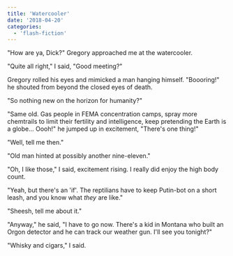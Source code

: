 ```yaml
---
title: 'Watercooler'
date: '2018-04-20'
categories:
  - 'flash-fiction'
---
```


"How are ya, Dick?" Gregory approached me at the watercooler.

"Quite all right," I said, "Good meeting?"

<!-- truncate -->


Gregory rolled his eyes and mimicked a man hanging himself. "Boooring!" he
shouted from beyond the closed eyes of death.

"So nothing new on the horizon for humanity?"

"Same old. Gas people in FEMA concentration camps, spray more chemtrails to
limit their fertility and intelligence, keep pretending the Earth is a globe...
Oooh!" he jumped up in excitement, "There's one thing!"

"Well, tell me then."

"Old man hinted at possibly another nine-eleven."

"Oh, I like those," I said, excitement rising. I really did enjoy the high body
count.

"Yeah, but there's an 'if'. The reptilians have to keep Putin-bot on a short
leash, and you know what _they_ are like."

"Sheesh, tell me about it."

"Anyway," he said, "I have to go now. There's a kid in Montana who built an
Orgon detector and he can track our weather gun. I'll see you tonight?"

"Whisky and cigars," I said.
